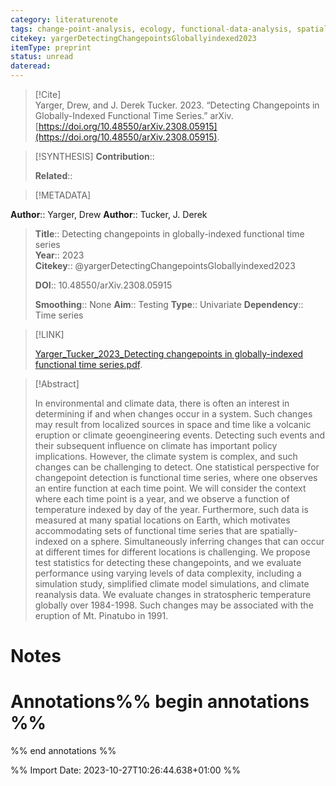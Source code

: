 ```yaml
---
category: literaturenote
tags: change-point-analysis, ecology, functional-data-analysis, spatial-functional-data
citekey: yargerDetectingChangepointsGloballyindexed2023
itemType: preprint
status: unread  
dateread:  
---
```


> [!Cite]  
> Yarger, Drew, and J. Derek Tucker. 2023. “Detecting Changepoints in Globally-Indexed Functional Time Series.” arXiv. [https://doi.org/10.48550/arXiv.2308.05915](https://doi.org/10.48550/arXiv.2308.05915).

> [!SYNTHESIS] 
>**Contribution**::
>
>**Related**:: 
>

> [!METADATA]  
>
**Author**:: Yarger, Drew
**Author**:: Tucker, J. Derek<br>
> **Title**:: Detecting changepoints in globally-indexed functional time series    
> **Year**:: 2023     
> **Citekey**:: @yargerDetectingChangepointsGloballyindexed2023    
>    
>    
>     
>    
>    
>     
>    
>**DOI**:: 10.48550/arXiv.2308.05915    
>
>**Smoothing**:: None
>**Aim**:: Testing
>**Type**:: Univariate
>**Dependency**:: Time series

> [!LINK] 
>
> [Yarger_Tucker_2023_Detecting changepoints in globally-indexed functional time series.pdf](file:///Users/steven/Library/CloudStorage/GoogleDrive-steven.golovkine@ul.ie/My%20Drive/bibliography/arXiv/2023/Yarger_Tucker_2023_Detecting%20changepoints%20in%20globally-indexed%20functional%20time%20series.pdf).

>[!Abstract]
>
>In environmental and climate data, there is often an interest in determining if and when changes occur in a system. Such changes may result from localized sources in space and time like a volcanic eruption or climate geoengineering events. Detecting such events and their subsequent influence on climate has important policy implications. However, the climate system is complex, and such changes can be challenging to detect. One statistical perspective for changepoint detection is functional time series, where one observes an entire function at each time point. We will consider the context where each time point is a year, and we observe a function of temperature indexed by day of the year. Furthermore, such data is measured at many spatial locations on Earth, which motivates accommodating sets of functional time series that are spatially-indexed on a sphere. Simultaneously inferring changes that can occur at different times for different locations is challenging. We propose test statistics for detecting these changepoints, and we evaluate performance using varying levels of data complexity, including a simulation study, simplified climate model simulations, and climate reanalysis data. We evaluate changes in stratospheric temperature globally over 1984-1998. Such changes may be associated with the eruption of Mt. Pinatubo in 1991.
>>


# Notes<br>
# Annotations%% begin annotations %%  
 
  
%% end annotations %%

%% Import Date: 2023-10-27T10:26:44.638+01:00 %%
